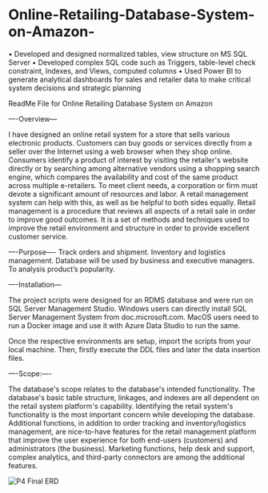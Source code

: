 # Online-Retailing-Database-System-on-Amazon-
• Developed and designed normalized tables, view structure on MS SQL Server
• Developed complex SQL code such as Triggers, table-level check constraint, Indexes, and Views, computed columns
• Used Power BI to generate analytical dashboards for sales and retailer data to make critical system decisions and
strategic planning

ReadMe File for Online Retailing Database System on Amazon 


—-Overview—

I have designed an online retail system for a store that sells various electronic products. Customers can buy goods or services directly from a seller over the Internet using a web browser when they shop online. Consumers identify a product of interest by visiting the retailer's website directly or by searching among alternative vendors using a shopping search engine, which compares the availability and cost of the same product across multiple e-retailers. To meet client needs, a corporation or firm must devote a significant amount of resources and labor. A retail management system can help with this, as well as be helpful to both sides equally. Retail management is a procedure that reviews all aspects of a retail sale in order to improve good outcomes. It is a set of methods and techniques used to improve the retail environment and structure in order to provide excellent customer service.


—-Purpose—-
Track orders and shipment.
Inventory and logistics management.
Database will be used by business and executive managers.
To analysis product’s popularity.




—-Installation—

The project scripts were designed for an RDMS database and were run on SQL Server Management Studio. Windows users can directly install SQL Server Management System from doc.microsoft.com. MacOS users need to run a Docker image and use it with Azure Data Studio to run the same.

Once the respective environments are setup, import the scripts from your local machine. Then, firstly execute the DDL files and later the data insertion files.



—-Scope:—-

The database's scope relates to the database's intended functionality. The database's basic table structure, linkages, and indexes are all dependent on the retail system platform's capability. Identifying the retail system's functionality is the most important concern while developing the database. Additional functions, in addition to order tracking and inventory/logistics management, are nice-to-have features for the retail management platform that improve the user experience for both end-users (customers) and administrators (the business). Marketing functions, help desk and support, complex analytics, and third-party connectors are among the additional features.





![P4 Final ERD](https://user-images.githubusercontent.com/90269638/153792127-326cf5fd-ea8f-4d0e-983d-3397f92aff7e.jpg)



